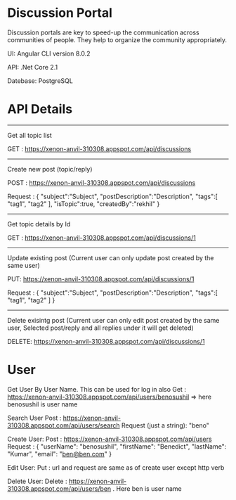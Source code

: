 # Discussion Portal
Discussion portals are key to speed-up the communication across communities of people. They help to organize the community appropriately.

UI: Angular CLI version 8.0.2

API: .Net Core 2.1

Datebase: PostgreSQL 


# API Details 
---------------------------------------------------------------------------------------------------------------------
Get all topic list

GET : https://xenon-anvil-310308.appspot.com/api/discussions

---------------------------------------------------------------------------------------------------------------------

Create new post (topic/reply)

POST : https://xenon-anvil-310308.appspot.com/api/discussions

Request :
{
   "subject":"Subject",
   "postDescription":"Description",
   "tags":[
      "tag1",
      "tag2"
   ],
   "isTopic":true,
   "createdBy":"rekhil"
}

---------------------------------------------------------------------------------------------------------------------

Get topic details by Id

GET : https://xenon-anvil-310308.appspot.com/api/discussions/1

---------------------------------------------------------------------------------------------------------------------

Update existing post (Current user can only update post created by the same user)

PUT: https://xenon-anvil-310308.appspot.com/api/discussions/1

Request :
{
   "subject":"Subject",
   "postDescription":"Description",
   "tags":[
      "tag1",
      "tag2"
   ]
}

---------------------------------------------------------------------------------------------------------------------

Delete exisintg post (Current user can only edit post created by the same user, Selected post/reply and all replies under it will get deleted)

DELETE: https://xenon-anvil-310308.appspot.com/api/discussions/1

# User
Get User By User Name. This can be used for log in also
Get : https://xenon-anvil-310308.appspot.com/api/users/benosushil => here benosushil is user name

Search User 
Post : https://xenon-anvil-310308.appspot.com/api/users/search
Request (just a string): 
"beno"

Create User: 
Post : https://xenon-anvil-310308.appspot.com/api/users
Request : 
{
    "userName": "benosushil",
    "firstName": "Benedict",
    "lastName": "Kumar",
    "email": "ben@ben.com"
}

Edit User:
Put : url and request are same as of create user except http verb

Delete User: 
Delete : https://xenon-anvil-310308.appspot.com/api/users/ben . Here ben is user name
